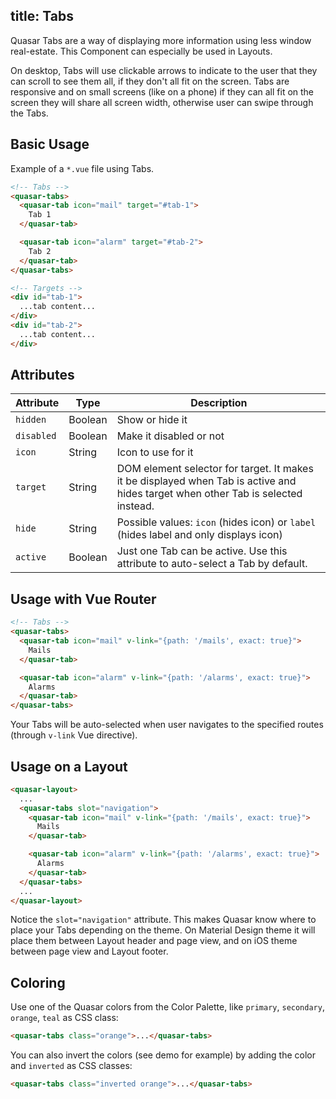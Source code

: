 title: Tabs
---
Quasar Tabs are a way of displaying more information using less window real-estate. This Component can especially be used in Layouts.

<input type="hidden" data-fullpage-demo="layout/tabs">

On desktop, Tabs will use clickable arrows to indicate to the user that they can scroll to see them all, if they don't all fit on the screen. Tabs are responsive and on small screens (like on a phone) if they can all fit on the screen they will share all screen width, otherwise user can swipe through the Tabs.

## Basic Usage
Example of a `*.vue` file using Tabs.

``` html
<!-- Tabs -->
<quasar-tabs>
  <quasar-tab icon="mail" target="#tab-1">
    Tab 1
  </quasar-tab>

  <quasar-tab icon="alarm" target="#tab-2">
    Tab 2
  </quasar-tab>
</quasar-tabs>

<!-- Targets -->
<div id="tab-1">
  ...tab content...
</div>
<div id="tab-2">
  ...tab content...
</div>
```

## Attributes
| Attribute | Type | Description |
| --- | --- | --- |
| `hidden` | Boolean | Show or hide it |
| `disabled` | Boolean | Make it disabled or not |
| `icon` | String | Icon to use for it |
| `target` | String | DOM element selector for target. It makes it be displayed when Tab is active and hides target when other Tab is selected instead. |
| `hide` | String | Possible values: `icon` (hides icon) or `label` (hides label and only displays icon) |
| `active` | Boolean | Just one Tab can be active. Use this attribute to auto-select a Tab by default. |

## Usage with Vue Router
``` html
<!-- Tabs -->
<quasar-tabs>
  <quasar-tab icon="mail" v-link="{path: '/mails', exact: true}">
    Mails
  </quasar-tab>

  <quasar-tab icon="alarm" v-link="{path: '/alarms', exact: true}">
    Alarms
  </quasar-tab>
</quasar-tabs>
```

Your Tabs will be auto-selected when user navigates to the specified routes (through `v-link` Vue directive).

## Usage on a Layout
``` html
<quasar-layout>
  ...
  <quasar-tabs slot="navigation">
    <quasar-tab icon="mail" v-link="{path: '/mails', exact: true}">
      Mails
    </quasar-tab>

    <quasar-tab icon="alarm" v-link="{path: '/alarms', exact: true}">
      Alarms
    </quasar-tab>
  </quasar-tabs>
  ...
</quasar-layout>
```

Notice the `slot="navigation"` attribute. This makes Quasar know where to place your Tabs depending on the theme. On Material Design theme it will place them between Layout header and page view, and on iOS theme between page view and Layout footer.

## Coloring
Use one of the Quasar colors from the Color Palette, like `primary`, `secondary`, `orange`, `teal` as CSS class:

``` html
<quasar-tabs class="orange">...</quasar-tabs>
```

You can also invert the colors (see demo for example) by adding the color and `inverted` as CSS classes:

``` html
<quasar-tabs class="inverted orange">...</quasar-tabs>
```
